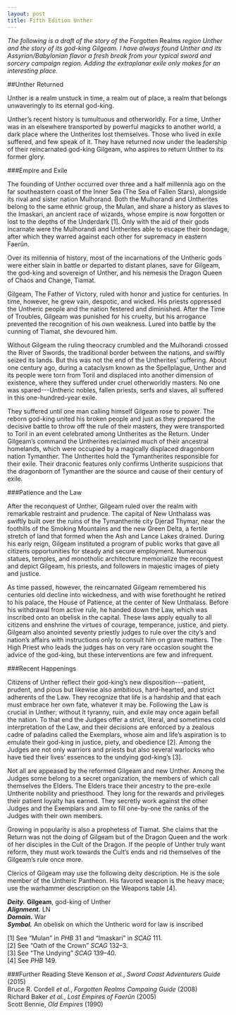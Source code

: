 ```yaml
---
layout: post
title: Fifth Edition Unther
---
```

*The following is a draft of the story of the* Forgotten Realms *region Unther and the story of its god-king Gilgeam. I have always found Unther and its Assyrian/Babylonian flavor a fresh break from your typical sword and sorcery campaign region. Adding the extraplanar exile only makes for an interesting place.*

##Unther Returned

Unther is a realm unstuck in time, a realm out of place, a realm that belongs unwaveringly to its eternal god-king.

Unther’s recent history is tumultuous and otherworldly. For a time, Unther was in an elsewhere transported by powerful magicks to another world, a dark place where the Untherites lost themselves. Those who lived in exile suffered, and few speak of it. They have returned now under the leadership of their reincarnated god-king Gilgeam, who aspires to return Unther to its former glory.

###Empire and Exile

The founding of Unther occurred over three and a half millennia ago on the far southeastern coast of the Inner Sea (The Sea of Fallen Stars), alongside its rival and sister nation Mulhorand. Both the Mulhorandi and Untherites belong to the same ethnic group, the Mulan, and share a history as slaves to the Imaskari, an ancient race of wizards, whose empire is now forgotten or lost to the depths of the Underdark [1]. Only with the aid of their gods incarnate were the Mulhorandi and Untherites able to escape their bondage, after which they warred against each other for supremacy in eastern Faerûn.

Over its millennia of history, most of the incarnations of the Untheric gods were either slain in battle or departed to distant planes, save for Gilgeam, the god-king and sovereign of Unther, and his nemesis the Dragon Queen of Chaos and Change, Tiamat.

Gilgeam, The Father of Victory, ruled with honor and justice for centuries. In time, however, he grew vain, despotic, and wicked. His priests oppressed the Untheric people and the nation festered and diminished. After the Time of Troubles, Gilgeam was punished for his cruelty, but his arrogance prevented the recognition of his own weakness. Lured into battle by the cunning of Tiamat, she devoured him.

Without Gilgeam the ruling theocracy crumbled and the Mulhorandi crossed the River of Swords, the traditional border between the nations, and swiftly seized its lands. But this was not the end of the Untherites’ suffering. About one century ago, during a cataclysm known as the Spellplague, Unther and its people were torn from Toril and displaced into another dimension of existence, where they suffered under cruel otherworldly masters. No one was spared---Untheric nobles, fallen priests, serfs and slaves, all suffered in this one-hundred-year exile.

They suffered until one man calling himself Gilgeam rose to power. The reborn god-king united his broken people and just as they prepared the decisive battle to throw off the rule of their masters, they were transported to Toril in an event celebrated among Untherites as the Return. Under Gilgeam’s command the Untherites reclaimed much of their ancestral homelands, which were occupied by a magically displaced dragonborn nation Tymanther. The Untherites hold the Tymantherites responsible for their exile. Their draconic features only confirms Untherite suspicions that the dragonborn of Tymanther are the source and cause of their century of exile.

###Patience and the Law

After the reconquest of Unther, Gilgeam ruled over the realm with remarkable restraint and prudence. The capital of New Unthalass was swiftly built over the ruins of the Tymantherite city Djerad Thymar, near the foothills of the Smoking Mountains and the new Green Delta, a fertile stretch of land that formed when the Ash and Lance Lakes drained. During his early reign, Gilgeam instituted a program of public works that gave all citizens opportunities for steady and secure employment. Numerous statues, temples, and monotholic architecture memorialize the reconquest and depict Gilgeam, his priests, and followers in majestic images of piety and justice.

As time passed, however, the reincarnated Gilgeam remembered his centuries old decline into wickedness, and with wise forethought he retired to his palace, the House of Patience, at the center of New Unthalass. Before his withdrawal from active rule, he handed down the Law, which was inscribed onto an obelisk in the capital. These laws apply equally to all citizens and enshrine the virtues of courage, temperance, justice, and piety. Gilgeam also anointed seventy priestly judges to rule over the city’s and nation’s affairs with instructions only to consult him on grave matters. The High Priest who leads the judges has on very rare occasion sought the advice of the god-king, but these interventions are few and infrequent.

###Recent Happenings

Citizens of Unther reflect their god-king’s new disposition---patient, prudent, and pious but likewise also ambitious, hard-hearted, and strict adherents of the Law. They recognize that life is a hardship and that each must embrace her own fate, whatever it may be. Following the Law is crucial in Unther; without it tyranny, ruin, and exile may once again befall the nation. To that end the Judges offer a strict, literal, and sometimes cold interpretation of the Law, and their decisions are enforced by a zealous cadre of paladins called the Exemplars, whose aim and life’s aspiration is to emulate their god-king in justice, piety, and obedience [2]. Among the Judges are not only warriors and priests but also several warlocks who have tied their lives’ essences to the undying god-king’s [3].

Not all are appeased by the reformed Gilgeam and new Unther. Among the Judges some belong to a secret organization, the members of which call themselves the Elders. The Elders trace their ancestry to the pre-exile Untherite nobility and priesthood. They long for the rewards and privileges their patient loyalty has earned. They secretly work against the other Judges and the Exemplars and aim to fill one-by-one the ranks of the Judges with their own members.

Growing in popularity is also a prophetess of Tiamat. She claims that the Return was not the doing of Gilgeam but of the Dragon Queen and the work of her disciples in the Cult of the Dragon. If the people of Unther truly want reform, they must work towards the Cult’s ends and rid themselves of the Gilgeam’s rule once more.

Clerics of Gilgeam may use the following deity description. He is the sole member of the Untheric Pantheon. His favored weapon is the heavy mace; use the warhammer description on the Weapons table [4].

_**Deity.**_ **Gilgeam**, god-king of Unther  
_**Alignment.**_ LN  
_**Domain.**_ War  
_**Symbol.**_ An obelisk on which the Untheric word for law is inscribed  

[1] See “Mulan” in *PHB* 31 and “Imaskari” in *SCAG* 111.  
[2] See “Oath of the Crown” *SCAG* 132–3.  
[3] See “The Undying” *SCAG* 139–40.  
[4] See *PHB* 149.

###Further Reading
Steve Kenson *et al.*, *Sword Coast Adventurers Guide* (2015)  
Bruce R. Cordell *et al.*, *Forgotten Realms Campaing Guide* (2008)  
Richard Baker *et al.*, *Lost Empires of Faerûn* (2005)  
Scott Bennie, *Old Empires* (1990)  
